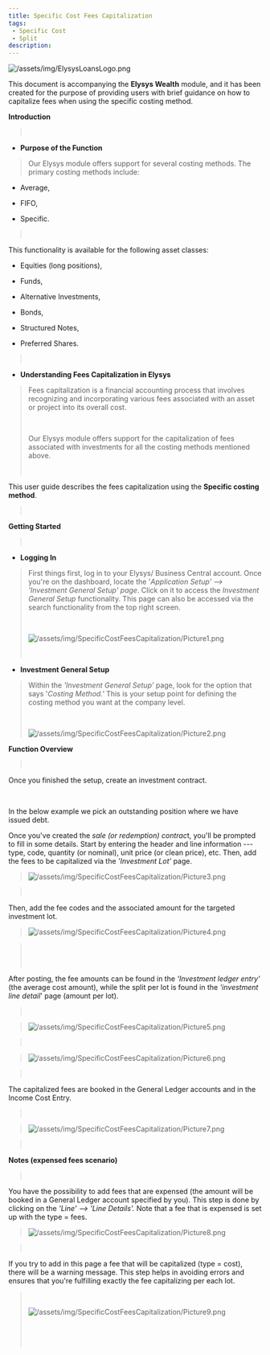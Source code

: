 ```yaml
---
title: Specific Cost Fees Capitalization
tags: 
 - Specific Cost
 - Split
description:
---
```


![/assets/img/ElysysLoansLogo.png](../../assets/img/ElysysLoansLogo.png)


This document is accompanying the **Elysys Wealth** module, and it has
been created for the purpose of providing users with brief guidance on
how to capitalize fees when using the specific costing method.

**Introduction**

>  

-   **Purpose of the Function**

> Our Elysys module offers support for several costing methods. The
> primary costing methods include:

-   Average,

-   FIFO,

-   Specific.

>  

This functionality is available for the following asset classes:

-   Equities (long positions),

-   Funds,

-   Alternative Investments,

-   Bonds,

-   Structured Notes,

-   Preferred Shares.

>  

-   **Understanding Fees Capitalization in Elysys**

> Fees capitalization is a financial accounting process that involves
> recognizing and incorporating various fees associated with an asset or
> project into its overall cost.
>
>  
>
> Our Elysys module offers support for the capitalization of fees
> associated with investments for all the costing methods mentioned
> above.
>
>  

This user guide describes the fees capitalization using the **Specific
costing method**.

>  

**Getting Started**

>  

-   **Logging In**

> First things first, log in to your Elysys/ Business Central account.
> Once you\'re on the dashboard, locate the \'*Application Setup\' \--\>
> \'Investment General Setup\' page*. Click on it to access the
> *Investment General Setup* functionality. This page can also be
> accessed via the search functionality from the top right screen.
>
>  
>
>![/assets/img/SpecificCostFeesCapitalization/Picture1.png](../../assets/img/SpecificCostFeesCapitalization/Picture1.png)
>
>  

-   **Investment General Setup**

> Within the *\'Investment General Setup\'* page, look for the option
> that says \'*Costing Method.\'* This is your setup point for defining
> the costing method you want at the company level.
>
>  
>
>![/assets/img/SpecificCostFeesCapitalization/Picture2.png](../../assets/img/SpecificCostFeesCapitalization/Picture2.png)

**Function Overview**

>  

Once you finished the setup, create an investment contract.

 

In the below example we pick an outstanding position where we have
issued debt.

Once you\'ve created the *sale (or redemption) contrac*t, you\'ll be
prompted to fill in some details. Start by entering the header and line
information --- type, code, quantity (or nominal), unit price (or clean
price), etc. Then, add the fees to be capitalized via the *\'Investment
Lot\'* page.

>![/assets/img/SpecificCostFeesCapitalization/Picture3.png](../../assets/img/SpecificCostFeesCapitalization/Picture3.png)

>  

Then, add the fee codes and the associated amount for the targeted
investment lot.

>![/assets/img/SpecificCostFeesCapitalization/Picture4.png](../../assets/img/SpecificCostFeesCapitalization/Picture4.png)

>  
>
>  

After posting, the fee amounts can be found in the *\'Investment ledger
entry\'* (the average cost amount), while the split per lot is found in
the *\'investment line detail*\' page (amount per lot).

>  

>![/assets/img/SpecificCostFeesCapitalization/Picture5.png](../../assets/img/SpecificCostFeesCapitalization/Picture5.png)

>  

>![/assets/img/SpecificCostFeesCapitalization/Picture6.png](../../assets/img/SpecificCostFeesCapitalization/Picture6.png)

>  

The capitalized fees are booked in the General Ledger accounts and in
the Income Cost Entry.

>  

>![/assets/img/SpecificCostFeesCapitalization/Picture7.png](../../assets/img/SpecificCostFeesCapitalization/Picture7.png)

>  

**Notes (expensed fees scenario)**

>  

You have the possibility to add fees that are expensed (the amount will
be booked in a General Ledger account specified by you). This step is
done by clicking on the *\'Line\' \--\> \'Line Details\'.* Note that a
fee that is expensed is set up with the type = fees.

>![/assets/img/SpecificCostFeesCapitalization/Picture8.png](../../assets/img/SpecificCostFeesCapitalization/Picture8.png)

>  

If you try to add in this page a fee that will be capitalized (type =
cost), there will be a warning message. This step helps in avoiding
errors and ensures that you\'re fulfilling exactly the fee capitalizing
per each lot.

>  
>
>![/assets/img/SpecificCostFeesCapitalization/Picture9.png](../../assets/img/SpecificCostFeesCapitalization/Picture9.png)
>
>  
>
>  
